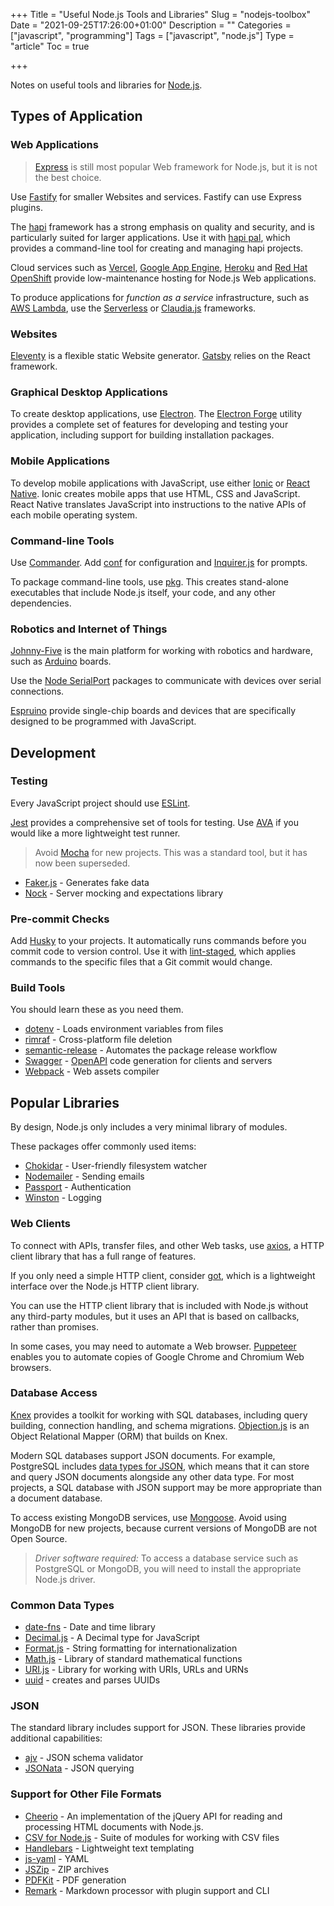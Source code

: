 +++
Title = "Useful Node.js Tools and Libraries"
Slug = "nodejs-toolbox"
Date = "2021-09-25T17:26:00+01:00"
Description = ""
Categories = ["javascript", "programming"]
Tags = ["javascript", "node.js"]
Type = "article"
Toc = true

+++

Notes on useful tools and libraries for [Node.js](https://nodejs.org).

<!--more-->

## Types of Application

### Web Applications

> [Express](https://expressjs.com/) is still most popular Web framework for Node.js, but it is not the best choice. 

Use [Fastify](https://www.fastify.io/) for smaller Websites and services. Fastify can use Express plugins. 

The [hapi](https://hapijs.com/) framework has a strong emphasis on quality and security, and is particularly suited for larger applications. Use it with [hapi pal](https://hapipal.com/), which provides a command-line tool for creating and managing hapi projects.

Cloud services such as [Vercel](https://vercel.com), [Google App Engine](https://cloud.google.com/appengine/), [Heroku](https://www.heroku.com/) and [Red Hat OpenShift](https://www.openshift.com/) provide low-maintenance hosting for Node.js Web applications.

To produce applications for _function as a service_ infrastructure, such as
[AWS Lambda](https://aws.amazon.com/lambda/), use the
[Serverless](https://www.serverless.com) or [Claudia.js](https://claudiajs.com/)
frameworks.

### Websites

[Eleventy](https://www.11ty.dev/) is a flexible static Website generator. [Gatsby](https://www.gatsbyjs.com/) relies on the React framework.

### Graphical Desktop Applications

To create desktop applications, use [Electron](https://electronjs.org/). The [Electron Forge](https://electronforge.io/) utility provides a complete set of features for developing and testing your application, including support for building installation packages.

### Mobile Applications

To develop mobile applications with JavaScript, use either
[Ionic](https://ionicframework.com/) or [React Native](http://reactnative.com/). Ionic
creates mobile apps that use HTML, CSS and JavaScript. React Native translates JavaScript into
instructions to the native APIs of each mobile operating system.

### Command-line Tools

Use [Commander](https://www.npmjs.com/package/commander). Add [conf](https://www.npmjs.com/package/conf) for configuration and [Inquirer.js](https://www.npmjs.com/package/inquirer) for prompts.

To package command-line tools, use [pkg](https://www.npmjs.com/package/pkg). This
creates stand-alone executables that include Node.js itself, your code, and any other
dependencies.

### Robotics and Internet of Things

[Johnny-Five](http://johnny-five.io/) is the main platform for working with robotics and hardware, such as [Arduino](https://www.arduino.cc/) boards.

Use the [Node SerialPort](https://serialport.io/) packages to communicate with devices over serial connections.

[Espruino](https://www.espruino.com/) provide single-chip boards and devices that are specifically designed to be programmed with JavaScript.

## Development

### Testing

Every JavaScript project should use [ESLint](http://eslint.org/).

[Jest](https://facebook.github.io/jest/) provides a comprehensive set of tools for
testing. Use [AVA](https://www.npmjs.com/package/ava) if you would like a more lightweight test runner.

> Avoid [Mocha](https://mochajs.org/) for new projects. This was a standard tool, but it has now been superseded.

- [Faker.js](https://github.com/Marak/faker.js) - Generates fake data
- [Nock](https://www.npmjs.com/package/nock) - Server mocking and expectations library

### Pre-commit Checks

Add [Husky](https://typicode.github.io/husky/) to your projects. It automatically runs commands before you commit code to version control. Use it with [lint-staged](https://github.com/okonet/lint-staged), which applies commands to the specific files that a Git commit would change.

### Build Tools

You should learn these as you need them.

- [dotenv](https://github.com/motdotla/dotenv) - Loads environment variables from files
- [rimraf](https://www.npmjs.com/package/rimraf) - Cross-platform file deletion
- [semantic-release](https://github.com/semantic-release/semantic-release) - Automates the package release workflow
- [Swagger](https://swagger.io/tools/open-source/) - [OpenAPI](https://www.openapis.org/) code generation for clients and servers
- [Webpack](https://webpack.js.org/) - Web assets compiler

## Popular Libraries

By design, Node.js only includes a very minimal library of modules.

These packages offer commonly used items:

- [Chokidar](https://www.npmjs.com/package/chokidar) - User-friendly filesystem watcher
- [Nodemailer](https://nodemailer.com) - Sending emails
- [Passport](http://www.passportjs.org/) - Authentication
- [Winston](https://github.com/winstonjs/winston) - Logging

### Web Clients

To connect with APIs, transfer files, and other Web tasks, use [axios](https://axios-http.com/), a HTTP client library that has a full range of features.

If you only need a simple HTTP client, consider [got](https://github.com/sindresorhus/got), which is a lightweight interface over the Node.js HTTP client library.

You can use the HTTP client library that is included with Node.js without any third-party modules, but it uses an API that is based on callbacks, rather than promises.

In some cases, you may need to automate a Web browser. [Puppeteer](https://github.com/GoogleChrome/puppeteer) enables you to automate copies of Google Chrome and Chromium Web browsers.

### Database Access

[Knex](http://knexjs.org/) provides a toolkit for working with SQL databases, including
query building, connection handling, and schema migrations.
[Objection.js](https://vincit.github.io/objection.js) is an Object Relational Mapper
(ORM) that builds on Knex.

Modern SQL databases support JSON documents. For example, PostgreSQL includes [data types for JSON](https://www.postgresql.org/docs/13/datatype-json.html), which means that it can store and query JSON documents alongside any other data type. For most projects, a SQL database with JSON support may be more appropriate than a document database.

To access existing MongoDB services, use [Mongoose](http://mongoosejs.com/).
Avoid using MongoDB for new projects, because current versions of MongoDB are not Open Source.

> _Driver software required:_ To access a database service such as PostgreSQL or
> MongoDB, you will need to install the appropriate Node.js driver.

### Common Data Types

- [date-fns](https://date-fns.org/) - Date and time library
- [Decimal.js](https://mikemcl.github.io/decimal.js/) - A Decimal type for JavaScript
- [Format.js](https://formatjs.io/) - String formatting for internationalization
- [Math.js](http://mathjs.org/) - Library of standard mathematical functions
- [URI.js](https://www.npmjs.com/package/urijs) - Library for working with URIs, URLs and URNs
- [uuid](https://www.npmjs.com/package/uuid) - creates and parses UUIDs

### JSON

The standard library includes support for JSON. These libraries provide additional capabilities:

- [ajv](https://ajv.js.org/) - JSON schema validator
- [JSONata](https://jsonata.org) - JSON querying

### Support for Other File Formats

- [Cheerio](https://cheerio.js.org/) - An implementation of the jQuery API for reading and processing HTML documents with Node.js.
- [CSV for Node.js](https://csv.js.org/) - Suite of modules for working with CSV files
- [Handlebars](https://handlebarsjs.com/) - Lightweight text templating
- [js-yaml](https://github.com/nodeca/js-yaml) - YAML
- [JSZip](https://stuk.github.io/jszip/) - ZIP archives
- [PDFKit](https://pdfkit.org/) - PDF generation
- [Remark](https://remark.js.org/) - Markdown processor with plugin support and CLI
